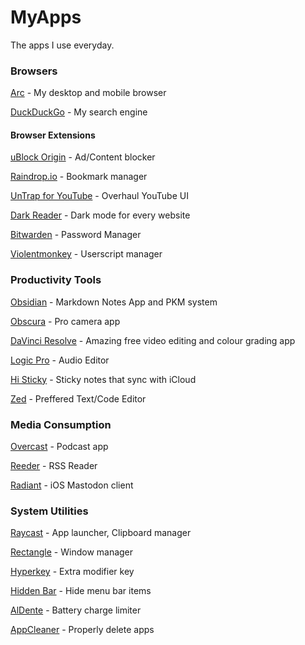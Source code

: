 # MyApps
The apps I use everyday.
### Browsers
[Arc](https://arc.net/gift/d4b2960) - My desktop and mobile browser

[DuckDuckGo](https://duckduckgo.com/) - My search engine

#### Browser Extensions
[uBlock Origin](https://ublockorigin.com/) - Ad/Content blocker

[Raindrop.io](https://raindrop.io/) - Bookmark manager

[UnTrap for YouTube](https://untrap.app/) - Overhaul YouTube UI

[Dark Reader](https://darkreader.org/) - Dark mode for every website

[Bitwarden](https://bitwarden.com/) - Password Manager

[Violentmonkey](https://violentmonkey.github.io/) - Userscript manager

### Productivity Tools

[Obsidian](https://obsidian.md/) - Markdown Notes App and PKM system

[Obscura](https://obscura.camera/obscura/index.html) - Pro camera app

[DaVinci Resolve](https://www.blackmagicdesign.com/products/davinciresolve) - Amazing free video editing and colour grading app

[Logic Pro](https://www.apple.com/au/logic-pro/) - Audio Editor

[Hi Sticky](https://apps.apple.com/us/app/hi-sticky-notes-se-widget/id1610634186) - Sticky notes that sync with iCloud

[Zed](https://zed.dev/) - Preffered Text/Code Editor


### Media Consumption
[Overcast](https://overcast.fm/) - Podcast app

[Reeder](https://www.reederapp.com/) - RSS Reader

[Radiant](https://radiant.social/) - iOS Mastodon client

### System Utilities
[Raycast](https://www.raycast.com/) - App launcher, Clipboard manager

[Rectangle](https://rectangleapp.com/) - Window manager

[Hyperkey](https://hyperkey.app/) - Extra modifier key

[Hidden Bar](https://apps.apple.com/us/app/hidden-bar/id1452453066) - Hide menu bar items

[AlDente](https://apphousekitchen.com/) - Battery charge limiter

[AppCleaner](https://freemacsoft.net/appcleaner/) - Properly delete apps
